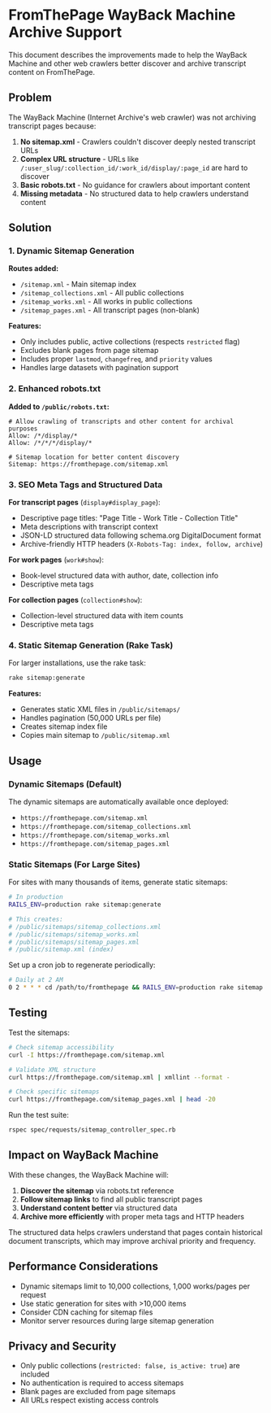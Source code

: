 # FromThePage WayBack Machine Archive Support

This document describes the improvements made to help the WayBack Machine and other web crawlers better discover and archive transcript content on FromThePage.

## Problem

The WayBack Machine (Internet Archive's web crawler) was not archiving transcript pages because:

1. **No sitemap.xml** - Crawlers couldn't discover deeply nested transcript URLs
2. **Complex URL structure** - URLs like `/:user_slug/:collection_id/:work_id/display/:page_id` are hard to discover
3. **Basic robots.txt** - No guidance for crawlers about important content
4. **Missing metadata** - No structured data to help crawlers understand content

## Solution

### 1. Dynamic Sitemap Generation

**Routes added:**
- `/sitemap.xml` - Main sitemap index
- `/sitemap_collections.xml` - All public collections  
- `/sitemap_works.xml` - All works in public collections
- `/sitemap_pages.xml` - All transcript pages (non-blank)

**Features:**
- Only includes public, active collections (respects `restricted` flag)
- Excludes blank pages from page sitemap
- Includes proper `lastmod`, `changefreq`, and `priority` values
- Handles large datasets with pagination support

### 2. Enhanced robots.txt

**Added to `/public/robots.txt`:**
```
# Allow crawling of transcripts and other content for archival purposes
Allow: /*/display/*
Allow: /*/*/*/display/*

# Sitemap location for better content discovery
Sitemap: https://fromthepage.com/sitemap.xml
```

### 3. SEO Meta Tags and Structured Data

**For transcript pages** (`display#display_page`):
- Descriptive page titles: "Page Title - Work Title - Collection Title"
- Meta descriptions with transcript context
- JSON-LD structured data following schema.org DigitalDocument format
- Archive-friendly HTTP headers (`X-Robots-Tag: index, follow, archive`)

**For work pages** (`work#show`):
- Book-level structured data with author, date, collection info
- Descriptive meta tags

**For collection pages** (`collection#show`):
- Collection-level structured data with item counts
- Descriptive meta tags

### 4. Static Sitemap Generation (Rake Task)

For larger installations, use the rake task:

```bash
rake sitemap:generate
```

**Features:**
- Generates static XML files in `/public/sitemaps/`
- Handles pagination (50,000 URLs per file)
- Creates sitemap index file
- Copies main sitemap to `/public/sitemap.xml`

## Usage

### Dynamic Sitemaps (Default)

The dynamic sitemaps are automatically available once deployed:
- `https://fromthepage.com/sitemap.xml`
- `https://fromthepage.com/sitemap_collections.xml`
- `https://fromthepage.com/sitemap_works.xml`  
- `https://fromthepage.com/sitemap_pages.xml`

### Static Sitemaps (For Large Sites)

For sites with many thousands of items, generate static sitemaps:

```bash
# In production
RAILS_ENV=production rake sitemap:generate

# This creates:
# /public/sitemaps/sitemap_collections.xml
# /public/sitemaps/sitemap_works.xml  
# /public/sitemaps/sitemap_pages.xml
# /public/sitemap.xml (index)
```

Set up a cron job to regenerate periodically:
```bash
# Daily at 2 AM
0 2 * * * cd /path/to/fromthepage && RAILS_ENV=production rake sitemap:generate
```

## Testing

Test the sitemaps:

```bash
# Check sitemap accessibility
curl -I https://fromthepage.com/sitemap.xml

# Validate XML structure  
curl https://fromthepage.com/sitemap.xml | xmllint --format -

# Check specific sitemaps
curl https://fromthepage.com/sitemap_pages.xml | head -20
```

Run the test suite:
```bash
rspec spec/requests/sitemap_controller_spec.rb
```

## Impact on WayBack Machine

With these changes, the WayBack Machine will:

1. **Discover the sitemap** via robots.txt reference
2. **Follow sitemap links** to find all public transcript pages
3. **Understand content better** via structured data
4. **Archive more efficiently** with proper meta tags and HTTP headers

The structured data helps crawlers understand that pages contain historical document transcripts, which may improve archival priority and frequency.

## Performance Considerations

- Dynamic sitemaps limit to 10,000 collections, 1,000 works/pages per request
- Use static generation for sites with >10,000 items  
- Consider CDN caching for sitemap files
- Monitor server resources during large sitemap generation

## Privacy and Security

- Only public collections (`restricted: false, is_active: true`) are included
- No authentication is required to access sitemaps
- Blank pages are excluded from page sitemaps
- All URLs respect existing access controls